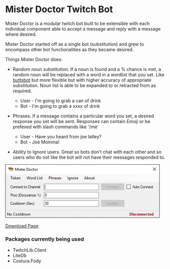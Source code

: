 # Mister Doctor Twitch Bot

Mister Doctor is a modular twitch bot built to be extensible with each individual component able to accept a message and reply with a message where desired.

Mister Doctor started off as a single bot (substitution) and grew to encompass other bot functionalities as they became desired.

Things Mister Doctor does:
- Random noun substitution. If a noun is found and a % chance is met, a random noun will be replaced with a word in a wordlist that you set. Like [buttsbot](http://twitch.tv/buttsbot) but more flexible but with higher accuracy of appropriate substitution. Noun list is able to be expanded to or retracted from as required.

     - User - I'm going to grab a can of drink
     - Bot - I'm going to grab a xxxx of drink
     
- Phrases. If a message contains a particular word you set, a desired response you set will be sent. Responses can contain Emoji or be prefexed with slash commands like '/me'

     - User - Have you heard from joe latley?
     - Bot - Joe Momma!
     
- Ability to Ignore users. Great so bots don't chat with each other and so users who do not like the bot will not have their messages responded to.

![Screenshot](FormMain.png?raw=true "Screenshot")

[Download Page](https://github.com/Dr34mR/MisterDoctor/releases)

### Packages currently being used
- TwitchLib.Client
- LiteDb
- Costura.Fody
